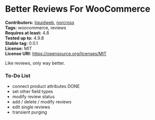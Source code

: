 # Better Reviews For WooCommerce #
**Contributors:** [liquidweb](https://profiles.wordpress.org/liquidweb), [norcross](https://profiles.wordpress.org/norcross)  
**Tags:** woocommerce, reviews  
**Requires at least:** 4.8  
**Tested up to:** 4.9.8  
**Stable tag:** 0.0.1  
**License:** MIT  
**License URI:** https://opensource.org/licenses/MIT  

Like reviews, only way better.


### To-Do List

* connect product attributes  DONE
* set other field types
* modify review status
* add / delete / modify reviews
* edit single reviews
* transient purging
